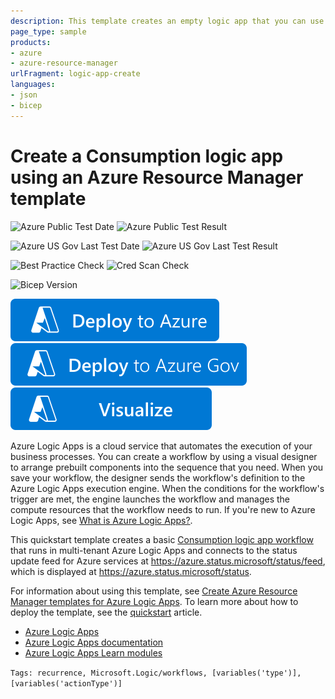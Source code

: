 ```yaml
---
description: This template creates an empty logic app that you can use to define workflows.
page_type: sample
products:
- azure
- azure-resource-manager
urlFragment: logic-app-create
languages:
- json
- bicep
---
```

# Create a Consumption logic app using an Azure Resource Manager template

![Azure Public Test Date](https://azurequickstartsservice.blob.core.windows.net/badges/quickstarts/microsoft.logic/logic-app-create/PublicLastTestDate.svg)
![Azure Public Test Result](https://azurequickstartsservice.blob.core.windows.net/badges/quickstarts/microsoft.logic/logic-app-create/PublicDeployment.svg)

![Azure US Gov Last Test Date](https://azurequickstartsservice.blob.core.windows.net/badges/quickstarts/microsoft.logic/logic-app-create/FairfaxLastTestDate.svg)
![Azure US Gov Last Test Result](https://azurequickstartsservice.blob.core.windows.net/badges/quickstarts/microsoft.logic/logic-app-create/FairfaxDeployment.svg)

![Best Practice Check](https://azurequickstartsservice.blob.core.windows.net/badges/quickstarts/microsoft.logic/logic-app-create/BestPracticeResult.svg)
![Cred Scan Check](https://azurequickstartsservice.blob.core.windows.net/badges/quickstarts/microsoft.logic/logic-app-create/CredScanResult.svg)

![Bicep Version](https://azurequickstartsservice.blob.core.windows.net/badges/quickstarts/microsoft.logic/logic-app-create/BicepVersion.svg)

[![Deploy To Azure](https://raw.githubusercontent.com/Azure/azure-quickstart-templates/master/1-CONTRIBUTION-GUIDE/images/deploytoazure.svg?sanitize=true)](https://portal.azure.com/#create/Microsoft.Template/uri/https%3A%2F%2Fraw.githubusercontent.com%2FAzure%2Fazure-quickstart-templates%2Fmaster%2Fquickstarts%2Fmicrosoft.logic%2Flogic-app-create%2Fazuredeploy.json)
[![Deploy To Azure US Gov](https://raw.githubusercontent.com/Azure/azure-quickstart-templates/master/1-CONTRIBUTION-GUIDE/images/deploytoazuregov.svg?sanitize=true)](https://portal.azure.us/#create/Microsoft.Template/uri/https%3A%2F%2Fraw.githubusercontent.com%2FAzure%2Fazure-quickstart-templates%2Fmaster%2Fquickstarts%2Fmicrosoft.logic%2Flogic-app-create%2Fazuredeploy.json)
[![Visualize](https://raw.githubusercontent.com/Azure/azure-quickstart-templates/master/1-CONTRIBUTION-GUIDE/images/visualizebutton.svg?sanitize=true)](http://armviz.io/#/?load=https%3A%2F%2Fraw.githubusercontent.com%2FAzure%2Fazure-quickstart-templates%2Fmaster%2Fquickstarts%2Fmicrosoft.logic%2Flogic-app-create%2Fazuredeploy.json)

Azure Logic Apps is a cloud service that automates the execution of your business processes. You can create a workflow by using a visual designer to arrange prebuilt components into the sequence that you need. When you save your workflow, the designer sends the workflow's definition to the Azure Logic Apps execution engine. When the conditions for the workflow's trigger are met, the engine launches the workflow and manages the compute resources that the workflow needs to run. If you're new to Azure Logic Apps, see [What is Azure Logic Apps?](https://docs.microsoft.com/azure/logic-apps/logic-apps-overview).

This quickstart template creates a basic [Consumption logic app workflow](https://learn.microsoft.com/azure/logic-apps/logic-apps-overview#resource-environment-differences) that runs in multi-tenant Azure Logic Apps and connects to the status update feed for Azure services at https://azure.status.microsoft/status/feed, which is displayed at https://azure.status.microsoft/status.

For information about using this template, see [Create Azure Resource Manager templates for Azure Logic Apps](https://docs.microsoft.com/azure/logic-apps/logic-apps-create-deploy-template). To learn more about how to deploy the template, see the [quickstart](https://docs.microsoft.com/azure/logic-apps/quickstart-create-deploy-azure-resource-manager-template) article.

- [Azure Logic Apps](https://azure.microsoft.com/services/logic-apps/)
- [Azure Logic Apps documentation](https://docs.microsoft.com/azure/logic-apps/logic-apps-overview)
- [Azure Logic Apps Learn modules](https://docs.microsoft.com/learn/browse/?term=logic%20app)

`Tags: recurrence, Microsoft.Logic/workflows, [variables('type')], [variables('actionType')]`
